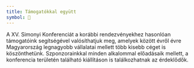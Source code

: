 ```yaml
---
title: Támogatókkal együtt
symbol: 👔
---
```


A XV. Simonyi Konferenciát a korábbi rendezvényekhez hasonlóan támogatóink segítségével valósíthatjuk meg, amelyek között évről évre Magyarország legnagyobb vállalatai mellett több kisebb céget is köszönthetünk. Szponzorainkkal minden alkalommal előadásaik mellett, a konferencia területén található kiállításon is találkozhatnak az érdeklődők.
